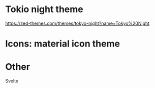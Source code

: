 
# Tokio night theme
https://zed-themes.com/themes/tokyo-night?name=Tokyo%20Night

# Icons: material icon theme

# Other
Svelte
